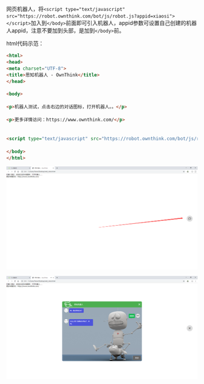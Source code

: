 网页机器人，将`<script type="text/javascript" src="https://robot.ownthink.com/bot/js/robot.js?appid=xiaosi"></script>`加入到`</body>`前面即可引入机器人，appid参数可设置自己创建的机器人appid，注意不要加到头部，是加到`</body>`前。

html代码示范：
```html
<html>
<head>
<meta charset="UTF-8">
<title>思知机器人 - OwnThink</title>
</head>

<body>

<p>机器人测试，点击右边的对话图标，打开机器人。。</p>

<p>更多详情访问：https://www.ownthink.com/</p>


<script type="text/javascript" src="https://robot.ownthink.com/bot/js/robot.js?appid=xiaosi"></script>

</body>
</html>
```


![按钮](img/button.png)

![按钮](img/bot.png)
